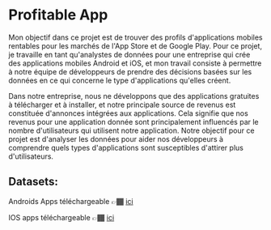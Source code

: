 # Profitable App
Mon objectif dans ce projet est de trouver des profils d'applications mobiles rentables pour les marchés de l'App Store et de Google Play. Pour ce projet, je travaille en tant qu'analystes de données pour une entreprise qui crée des applications mobiles Android et iOS, et mon travail consiste à permettre à notre équipe de développeurs de prendre des décisions basées sur les données en ce qui concerne le type d'applications qu'elles créent.

Dans notre entreprise, nous ne développons que des applications gratuites à télécharger et à installer, et notre principale source de revenus est constituée d'annonces intégrées aux applications. Cela signifie que nos revenus pour une application donnée sont principalement influencés par le nombre d'utilisateurs qui utilisent notre application. Notre objectif pour ce projet est d'analyser les données pour aider nos développeurs à comprendre quels types d'applications sont susceptibles d'attirer plus d'utilisateurs.

## Datasets:

Androids Apps téléchargeable 👉🏾 [ici](https://www.kaggle.com/lava18/google-play-store-apps)

IOS apps téléchargeable  👉🏾 [ici](https://www.kaggle.com/ramamet4/app-store-apple-data-set-10k-apps/data#)

